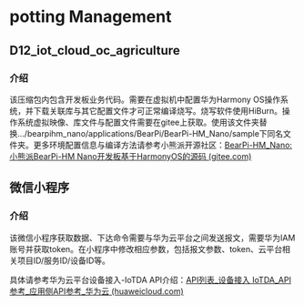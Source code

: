 # potting Management



## D12_iot_cloud_oc_agriculture

### 介绍

该压缩包内包含开发板业务代码。需要在虚拟机中配置华为Harmony OS操作系统，并下载关联库与其它配置文件才可正常编译烧写。烧写软件使用HiBurn。操作系统虚拟映像、库文件与配置文件需要在gitee上获取。使用该文件夹替换.../bearpihm_nano/applications/BearPi/BearPi-HM_Nano/sample下同名文件夹。更多环境配置信息与编译方法请参考小熊派开源社区：[BearPi-HM_Nano: 小熊派BearPi-HM Nano开发板基于HarmonyOS的源码 (gitee.com)](https://gitee.com/bearpi/bearpi-hm_nano)



## 微信小程序

### 介绍

该微信小程序获取数据、下达命令需要与华为云平台之间发送报文，需要华为IAM账号并获取token。在小程序中修改相应参数，包括报文参数、token、云平台相关项目ID/服务ID/设备ID等。

具体请参考华为云平台设备接入-IoTDA API介绍：[API列表_设备接入 IoTDA_API参考_应用侧API参考_华为云 (huaweicloud.com)](https://support.huaweicloud.com/api-iothub/iot_06_v5_0003.html)